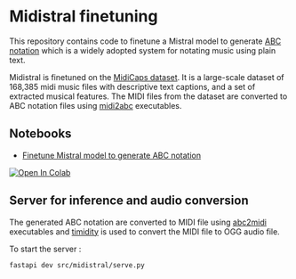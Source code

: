# Midistral finetuning

This repository contains code to finetune a Mistral model to generate [ABC notation](https://abcnotation.com/) which is a widely adopted system for notating music using plain text.

Midistral is finetuned on the [MidiCaps dataset](https://huggingface.co/datasets/amaai-lab/MidiCaps). It is a large-scale dataset of 168,385 midi music files with descriptive text captions, and a set of extracted musical features.
The MIDI files from the dataset are converted to ABC notation files using [midi2abc](https://github.com/sshlien/abcmidi) executables.


## Notebooks

- [Finetune Mistral model to generate ABC notation](./notebooks/midistral_finetuning.ipynb)

[![Open In Colab](https://colab.research.google.com/assets/colab-badge.svg)](https://colab.research.google.com/drive/1mlDyNw2NUxxU4tY9f2mYwA2n7YrGKa2C?usp=sharing)


## Server for inference and audio conversion

The generated ABC notation are converted to MIDI file using [abc2midi](https://github.com/sshlien/abcmidi) executables and [timidity](https://doc.ubuntu-fr.org/timidity) is used to convert the MIDI file to OGG audio file.

To start the server : 
```bash
fastapi dev src/midistral/serve.py
```
